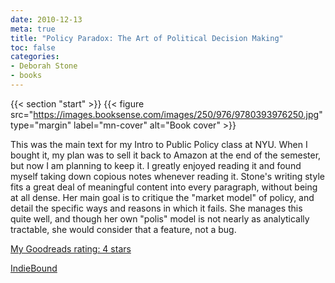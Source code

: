 ```yaml
---
date: 2010-12-13
meta: true
title: "Policy Paradox: The Art of Political Decision Making"
toc: false
categories:
- Deborah Stone
- books
---
```


{{< section "start" >}}
{{< figure src="https://images.booksense.com/images/250/976/9780393976250.jpg" type="margin" label="mn-cover" alt="Book cover" >}}

This was the main text for my Intro to Public Policy class at NYU. When I bought it, my plan was to sell it back to Amazon at the end of the semester, but now I am planning to keep it. I greatly enjoyed reading it and found myself taking down copious notes whenever reading it. Stone's writing style fits a great deal of meaningful content into every paragraph, without being at all dense. Her main goal is to critique the "market model" of policy, and detail the specific ways and reasons in which it fails. She manages this quite well, and though her own "polis" model is not nearly as analytically tractable, she would consider that a feature, not a bug. 

[My Goodreads rating: 4 stars](https://www.goodreads.com/review/show/122078086)  

[IndieBound](https://www.indiebound.org/book/9780393976250)
